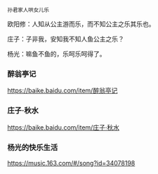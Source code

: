 `孙君家人哄女儿乐`

欧阳修：人知从公主游而乐，而不知公主之乐其乐也。

庄子：子非我，安知我不知人鱼公主之乐？

杨光：嘛鱼不鱼的，乐呵乐呵得了。

### 醉翁亭记
https://baike.baidu.com/item/醉翁亭记

### 庄子·秋水
https://baike.baidu.com/item/庄子·秋水

### 杨光的快乐生活
https://music.163.com/#/song?id=34078198
